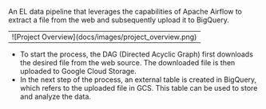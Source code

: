 An EL data pipeline that leverages the capabilities of Apache Airflow to extract a file from the web and subsequently upload it to BigQuery. 

<table>
  <tr>
    <td>
        ![Project Overview](docs/images/project_overview.png)
    </td>
  </tr>
</table>

- To start the process, the DAG (Directed Acyclic Graph) first downloads the desired file from the web source. The downloaded file is then uploaded to Google Cloud Storage. 
- In the next step of the process, an external table is created in BigQuery, which refers to the uploaded file in GCS. This table can be used to store and analyze the data.
